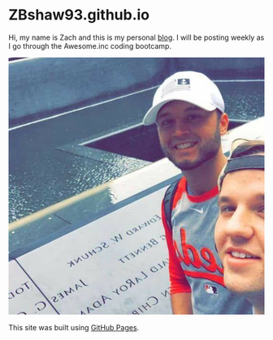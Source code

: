 # ZBshaw93.github.io
Hi, my name is Zach and this is my personal [blog](https://zbshaw93.github.io/blog). I will be posting weekly as I go through the Awesome.inc coding bootcamp.

![img](/img/20374613_1670551249644338_7906271349869770463_n.jpeg)

This site was built using [GitHub Pages](https://pages.github.com/).